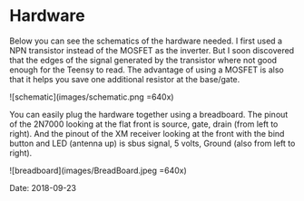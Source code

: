 # Hardware

Below you can see the schematics of the hardware needed. I first used a NPN transistor instead of the MOSFET as the inverter. But I soon discovered that the edges of the signal generated by the transistor where not good enough for the Teensy to read. The advantage of using a MOSFET is also that it helps you save one additional resistor at the base/gate.

![schematic](images/schematic.png =640x)

You can easily plug the hardware together using a breadboard. The pinout of the 2N7000 looking at the flat front is source, gate, drain (from left to right). And the pinout of the XM receiver looking at the front with the bind button and LED (antenna up) is sbus signal, 5 volts, Ground (also from left to right).

![breadboard](images/BreadBoard.jpeg =640x)

Date: 2018-09-23
